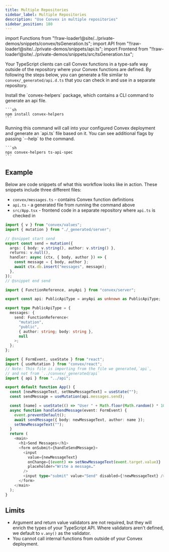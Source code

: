 ```yaml
---
title: Multiple Repositories
sidebar_label: Multiple Repositories
description: "Use Convex in multiple repositories"
sidebar_position: 180
---
```


import Functions from "!!raw-loader!@site/../private-demos/snippets/convex/tsGeneration.ts";
import API from "!!raw-loader!@site/../private-demos/snippets/api.ts";
import Frontend from "!!raw-loader!@site/../private-demos/snippets/src/tsGeneration.tsx";

Your TypeScript clients can call Convex functions in a type-safe way outside of
the repository where your Convex functions are defined. By following the steps
below, you can generate a file similar to `convex/_generated/api.d.ts` that you
can check in and use in a separate repository.

<BetaAdmonition feature="TypeScript API generation" verb="is" />

<StepByStep>
  <Step title="Install the Convex Helpers npm package">
    Install the `convex-helpers` package, which contains a CLI command to generate an api file.

    ```sh
    npm install convex-helpers
    ```

  </Step>
  <Step title="Run a command to generate a TypeScript API file">
    Running this command will call into your configured Convex deployment and generate an `api.ts` file based
    on it. You can see additional flags by passing `--help` to the command.

    ```sh
    npx convex-helpers ts-api-spec
    ```

  </Step>
</StepByStep>

## Example

Below are code snippets of what this workflow looks like in action. These
snippets include three different files:

- `convex/messages.ts` - contains Convex function definitions
- `api.ts` - a generated file from running the command above
- `src/App.tsx` - frontend code in a separate repository where `api.ts` is
  checked in


```typescript
import { v } from "convex/values";
import { mutation } from "./_generated/server";

// @snippet start send
export const send = mutation({
  args: { body: v.string(), author: v.string() },
  returns: v.null(),
  handler: async (ctx, { body, author }) => {
    const message = { body, author };
    await ctx.db.insert("messages", message);
  },
});
// @snippet end send

```



```typescript
import { FunctionReference, anyApi } from "convex/server";

export const api: PublicApiType = anyApi as unknown as PublicApiType;

export type PublicApiType = {
  messages: {
    send: FunctionReference<
      "mutation",
      "public",
      { author: string; body: string },
      null
    >;
  };
};

```



```typescript
import { FormEvent, useState } from "react";
import { useMutation } from "convex/react";
// Note: This file is importing from the file we generated,`api`,
// and not from `../convex/_generated/api`
import { api } from "../api";

export default function App() {
  const [newMessageText, setNewMessageText] = useState("");
  const sendMessage = useMutation(api.messages.send);

  const [name] = useState(() => "User " + Math.floor(Math.random() * 10000));
  async function handleSendMessage(event: FormEvent) {
    event.preventDefault();
    await sendMessage({ body: newMessageText, author: name });
    setNewMessageText("");
  }
  return (
    <main>
      <h1>Send Messages</h1>
      <form onSubmit={handleSendMessage}>
        <input
          value={newMessageText}
          onChange={(event) => setNewMessageText(event.target.value)}
          placeholder="Write a message…"
        />
        <input type="submit" value="Send" disabled={!newMessageText} />
      </form>
    </main>
  );
}

```


## Limits

- Argument and return value validators are not required, but they will enrich
  the types of your TypeScript API. Where validators aren't defined, we default
  to `v.any()` as the validator.
- You cannot call internal functions from outside of your Convex deployment.
